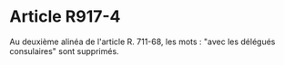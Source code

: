 # Article R917-4

Au deuxième alinéa de l'article R. 711-68, les  mots : "avec les délégués consulaires" sont supprimés.
